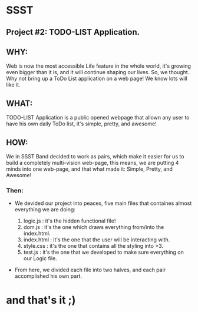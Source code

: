# SSST
## Project #2: TODO-LIST Application.

## WHY:
Web is now the most accessible Life feature in the whole world, it's growing even bigger than it is, and it will continue shaping our lives. So, we thought.. Why not bring up a ToDo List application on a web page! We know lots will like it.

## WHAT:
TODO-LIST Application is a public opened webpage that allown any user to have his own daily ToDo list, it's simple, pretty, and awesome!

## HOW:
We in SSST Band decided to work as pairs, which make it easier for us to build a completely multi-vision web-page, this means, we are putting 4 minds into one web-page, and that what made it: Simple, Pretty, and Awesome!

### Then: 
- We devided our project into peaces, five main files that containes almost everything we are doing:
  1. logic.js : it's the hidden functional file!
  2. dom.js : it's the one which draws everything from/into the index.html.
  3. index.html : it's the one that the user will be interacting with.
  4. style.css : it's the one that contains all the styling into >3.
  5. test.js : it's the one that we developed to make sure everything on our Logic file.

- From here, we divided each file into two halves, and each pair accomplished his own part.

# and that's it ;)
